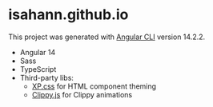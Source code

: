 # isahann.github.io

This project was generated with [Angular CLI](https://github.com/angular/angular-cli) version 14.2.2.

- Angular 14
- Sass
- TypeScript
- Third-party libs:
  - [XP.css](https://botoxparty.github.io/XP.css/) for HTML component theming
  - [Clippy.js](https://www.smore.com/clippy-js) for Clippy animations
